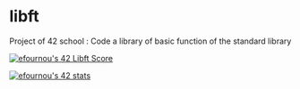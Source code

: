 # libft
Project of 42 school : 
Code a library of basic function of the standard library

<a href="https://github.com/JaeSeoKim/badge42"><img src="https://badge42.vercel.app/api/v2/cl3uaey7l005409i8ff06egjg/project/2565888" alt="efournou's 42 Libft Score" /></a>

<a href="https://github.com/JaeSeoKim/badge42"><img src="https://badge42.vercel.app/api/v2/cl3uaey7l005409i8ff06egjg/stats?cursusId=21&coalitionId=undefined" alt="efournou's 42 stats" /></a>


